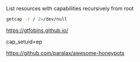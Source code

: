 List resources with capabilities recursively from root

```bash
getcap -r / 2>/dev/null
```

https://gtfobins.github.io/


cap_setuid=ep

https://github.com/paralax/awesome-honeypots